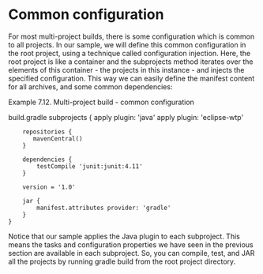 # Common configuration

For most multi-project builds, there is some configuration which is common to all projects. In our sample, we will define this common configuration in the root project, using a technique called configuration injection. Here, the root project is like a container and the subprojects method iterates over the elements of this container - the projects in this instance - and injects the specified configuration. This way we can easily define the manifest content for all archives, and some common dependencies:

Example 7.12. Multi-project build - common configuration

build.gradle
    subprojects {
        apply plugin: 'java'
        apply plugin: 'eclipse-wtp'

        repositories {
           mavenCentral()
        }

        dependencies {
            testCompile 'junit:junit:4.11'
        }

        version = '1.0'

        jar {
            manifest.attributes provider: 'gradle'
        }
    }
Notice that our sample applies the Java plugin to each subproject. This means the tasks and configuration properties we have seen in the previous section are available in each subproject. So, you can compile, test, and JAR all the projects by running gradle build from the root project directory.



